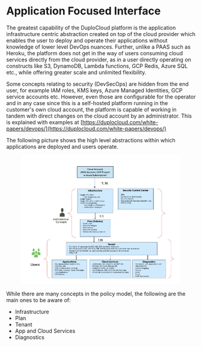 # Application Focused Interface

The greatest capability of the DuploCloud platform is the application infrastructure centric abstraction created on top of the cloud provider which enables the user to deploy and operate their applications without knowledge of lower level DevOps nuances. Further, unlike a PAAS such as Heroku, the platform does not get in the way of users consuming cloud services directly from the cloud provider, as in a user directly operating on constructs like S3, DynamoDB, Lambda functions, GCP Redis, Azure SQL etc., while offering greater scale and unlimited flexibility.

Some concepts relating to security (DevSecOps) are hidden from the end user, for example IAM roles, KMS keys, Azure Managed Identities, GCP service accounts etc. However, even those are configurable for the operator and in any case since this is a self-hosted platform running in the customer's own cloud account, the platform is capable of working in tandem with direct changes on the cloud account by an administrator. This is explained with examples at [https://duplocloud.com/white-papers/devops/](https://duplocloud.com/white-papers/devops/)

The following picture shows the high level abstractions within which applications are deployed and users operate.

<figure><img src="../../.gitbook/assets/image.png" alt=""><figcaption></figcaption></figure>

While there are many concepts in the policy model, the following are the main ones to be aware of:

* Infrastructure
* Plan
* Tenant
* App and Cloud Services
* Diagnostics
